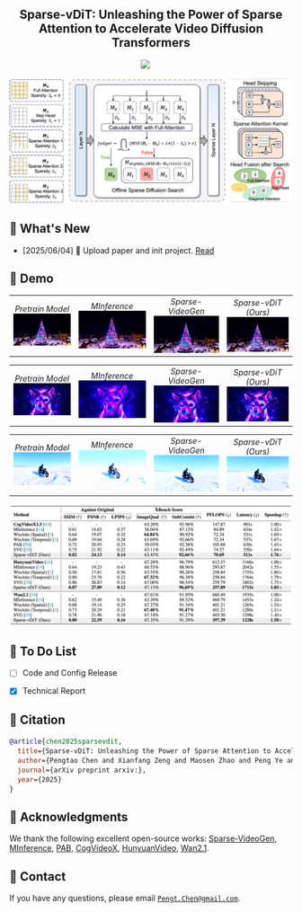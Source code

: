 
<!-- <div align= "center">
    <h1> Official repo for Sparse-vDiT</h1>

</div> -->

<h2 align="center"><strong>Sparse-vDiT: Unleashing the Power of Sparse Attention to Accelerate Video Diffusion Transformers</strong></h2>

<div align="center">
<a href='https://arxiv.org/abs/2506.03065'><img src='https://img.shields.io/badge/arXiv-2506.03065-b31b1b.svg'></a> &nbsp;&nbsp;&nbsp;&nbsp;
</div>

<p align="center">
    <img src="assets/pipeline.png" alt="Pipeline" width="890px" />
</p>

## 🥳 What's New 
- [2025/06/04] 👋 Upload paper and init project. [Read](https://arxiv.org/abs/2506.03065)

## 🎥 Demo
<table>
  <tr>
    <td align="center">
      <em>Pretrain Model</em>
      <img src="assets/video/pretrain_0.gif" width="100%"/><br>
    </td>
    <td align="center">
      <em>MInference</em>
      <img src="assets/video/minference_0.gif" width="100%"/><br>
    </td>
    <td align="center">
      <em>Sparse-VideoGen</em>
      <img src="assets/video/svg_0.gif" width="100%"/><br>
    </td>
    <td align="center">
      <em>Sparse-vDiT (Ours)</em>
      <img src="assets/video/sparsevdit_0.gif" width="100%"/><br>
    </td>
  </tr>
</table>

<table>
  <tr>
    <td align="center">
      <em>Pretrain Model</em>
      <img src="assets/video/pretrain_1.gif" width="100%"/><br>
    </td>
    <td align="center">
      <em>MInference</em>
      <img src="assets/video/minference_1.gif" width="100%"/><br>
    </td>
    <td align="center">
      <em>Sparse-VideoGen</em>
      <img src="assets/video/svg_1.gif" width="100%"/><br>
    </td>
    <td align="center">
      <em>Sparse-vDiT (Ours)</em>
      <img src="assets/video/sparsevdit_1.gif" width="100%"/><br>
    </td>
  </tr>
</table>

<table>
  <tr>
    <td align="center">
      <em>Pretrain Model</em>
      <img src="assets/video/pretrain_2.gif" width="100%"/><br>
    </td>
    <td align="center">
      <em>MInference</em>
      <img src="assets/video/minference_2.gif" width="100%"/><br>
    </td>
    <td align="center">
      <em>Sparse-VideoGen</em>
      <img src="assets/video/svg_2.gif" width="100%"/><br>
    </td>
    <td align="center">
      <em>Sparse-vDiT (Ours)</em>
      <img src="assets/video/sparsevdit_2.gif" width="100%"/><br>
    </td>
  </tr>
</table>

<p align="center">
    <img src="assets/result.png" alt="Result" width="890px" />
</p>

## :pencil: To Do List
- [ ] Code and Config Release 
- [x] Technical Report


<!-- :hammer: Installation -->


<!-- 🎯 Quick Start -->


## :notebook: Citation

```bibtex
@article{chen2025sparsevdit,
  title={Sparse-vDiT: Unleashing the Power of Sparse Attention to Accelerate Video Diffusion Transformers}, 
  author={Pengtao Chen and Xianfang Zeng and Maosen Zhao and Peng Ye and Mingzhu Shen and Wei Cheng and Gang Yu and Tao Chen},
  journal={arXiv preprint arxiv:},
  year={2025}
}
```

## :dizzy: Acknowledgments
We thank the following excellent open-source works: [Sparse-VideoGen](https://github.com/svg-project/Sparse-VideoGen), [MInference](https://github.com/microsoft/MInference), [PAB](https://github.com/NUS-HPC-AI-Lab/VideoSys), [CogVideoX](https://github.com/THUDM/CogVideo), [HunyuanVideo](https://github.com/Tencent-Hunyuan/HunyuanVideo), [Wan2.1](https://github.com/Wan-Video/Wan2.1).

## :email: Contact
If you have any questions, please email [`Pengt.Chen@gmail.com`](mailto:Pengt.Chen@gmail.com).
